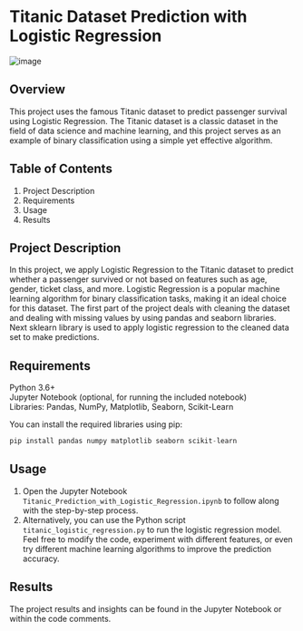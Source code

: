 # Titanic Dataset Prediction with Logistic Regression


![image](https://github.com/Ahmar1997/Titanic-dataset-survival-prediction/assets/116836999/0cdd85d7-a809-4342-b24e-859e4f75922a)


## Overview
This project uses the famous Titanic dataset to predict passenger survival using Logistic Regression. The Titanic dataset is a classic dataset in the field of data science and machine learning, and this project serves as an example of binary classification using a simple yet effective algorithm.


## Table of Contents
1. Project Description
2. Requirements
3. Usage
4. Results


## Project Description
In this project, we apply Logistic Regression to the Titanic dataset to predict whether a passenger survived or not based on features such as age, gender, ticket class, and more. Logistic Regression is a popular machine learning algorithm for binary classification tasks, making it an ideal choice for this dataset. The first part of the project deals with cleaning the dataset and dealing with missing values by using pandas and seaborn libraries. Next sklearn library is used to apply logistic regression to the cleaned data set to make predictions.


## Requirements
Python 3.6+  
Jupyter Notebook (optional, for running the included notebook)  
Libraries: Pandas, NumPy, Matplotlib, Seaborn, Scikit-Learn  


You can install the required libraries using pip:
```python
pip install pandas numpy matplotlib seaborn scikit-learn
```

## Usage
1. Open the Jupyter Notebook `Titanic_Prediction_with_Logistic_Regression.ipynb` to follow along with the step-by-step process.  
2. Alternatively, you can use the Python script `titanic_logistic_regression.py` to run the logistic regression model.  
Feel free to modify the code, experiment with different features, or even try different machine learning algorithms to improve the prediction accuracy.

## Results
The project results and insights can be found in the Jupyter Notebook or within the code comments. 

